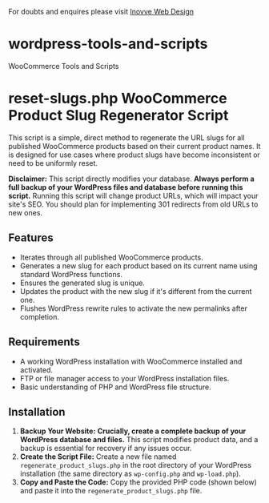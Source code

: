 For doubts and enquires please visit [Inovve Web Design](https://inovve.com/)

# wordpress-tools-and-scripts
WooCommerce Tools and Scripts

# reset-slugs.php WooCommerce Product Slug Regenerator Script

This script is a simple, direct method to regenerate the URL slugs for all published WooCommerce products based on their current product names. It is designed for use cases where product slugs have become inconsistent or need to be uniformly reset.

**Disclaimer:** This script directly modifies your database. **Always perform a full backup of your WordPress files and database before running this script.** Running this script will change product URLs, which will impact your site's SEO. You should plan for implementing 301 redirects from old URLs to new ones.

## Features

* Iterates through all published WooCommerce products.
* Generates a new slug for each product based on its current name using standard WordPress functions.
* Ensures the generated slug is unique.
* Updates the product with the new slug if it's different from the current one.
* Flushes WordPress rewrite rules to activate the new permalinks after completion.

## Requirements

* A working WordPress installation with WooCommerce installed and activated.
* FTP or file manager access to your WordPress installation files.
* Basic understanding of PHP and WordPress file structure.

## Installation

1.  **Backup Your Website:** **Crucially, create a complete backup of your WordPress database and files.** This script modifies product data, and a backup is essential for recovery if any issues occur.
2.  **Create the Script File:** Create a new file named `regenerate_product_slugs.php` in the root directory of your WordPress installation (the same directory as `wp-config.php` and `wp-load.php`).
3.  **Copy and Paste the Code:** Copy the provided PHP code (shown below) and paste it into the `regenerate_product_slugs.php` file.
